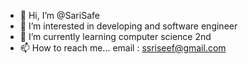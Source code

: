 - 👋 Hi, I’m @SariSafe
- 👀 I’m interested in developing and software engineer
- 🌱 I’m currently learning  computer science  2nd
- 📫 How to reach me... email : ssriseef@gmail.com

<!---
SariSafe/SariSafe is a ✨ special ✨ repository because its `README.md` (this file) appears on your GitHub profile.
You can click the Preview link to take a look at your changes.
--->   
